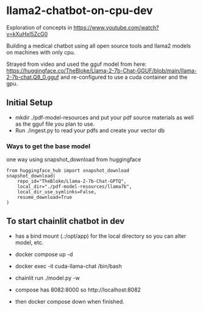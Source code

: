 # llama2-chatbot-on-cpu-dev

Exploration of concepts in https://www.youtube.com/watch?v=kXuHxI5ZcG0

Building a medical chatbot using all open source tools and llama2 models on machines with only cpu.

Strayed from video and used the gguf model from here:
https://huggingface.co/TheBloke/Llama-2-7b-Chat-GGUF/blob/main/llama-2-7b-chat.Q8_0.gguf and re-configured to use a cuda container and the gpu.


## Initial Setup
- mkdir ./pdf-model-resources and put your pdf source materials as well as the gguf file you plan to use.
- Run ./ingest.py to read your pdfs and create your vector db

### Ways to get the base model
one way using snapshot_download from huggingface
```
from huggingface_hub import snapshot_download
snapshot_download(
    repo_id="TheBloke/Llama-2-7b-Chat-GPTQ",
    local_dir="./pdf-model-resources/llama7b",
    local_dir_use_symlinks=False,
    resume_download=True
)
```

## To start chainlit chatbot in dev
- has a bind mount (.:/opt/app) for the local directory so you can alter model, etc.
- docker compose up -d
- docker exec -it cuda-llama-chat /bin/bash
- chainlit run ./model.py -w
- compose has 8082:8000 so http://localhost:8082

- then docker compose down when finished.
